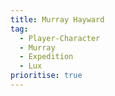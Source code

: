 ```yaml
---
title: Murray Hayward
tag:
  - Player-Character
  - Murray
  - Expedition
  - Lux
prioritise: true
---
```

